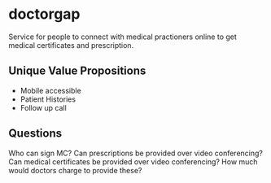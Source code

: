 # doctorgap

Service for people to connect with medical practioners online to get medical certificates and prescription.

## Unique Value Propositions

* Mobile accessible
* Patient Histories
* Follow up call

## Questions

Who can sign MC?
Can prescriptions be provided over video conferencing?
Can medical certificates be provided over video conferencing?
How much would doctors charge to provide these?
